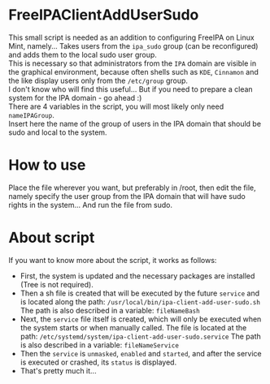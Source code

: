 # FreeIPAClientAddUserSudo
This small script is needed as an addition to configuring FreeIPA on Linux Mint, namely... Takes users from the `ipa_sudo` group (can be reconfigured) and adds them to the local sudo user group. </br>
This is necessary so that administrators from the `IPA` domain are visible in the graphical environment, because often shells such as `KDE`, `Cinnamon` and the like display users only from the `/etc/group` group. </br>
I don't know who will find this useful... But if you need to prepare a clean system for the IPA domain - go ahead :) </br>
There are 4 variables in the script, you will most likely only need `nameIPAGroup`. </br>
Insert here the name of the group of users in the IPA domain that should be sudo and local to the system. </br>

# How to use
Place the file wherever you want, but preferably in /root, then edit the file, namely specify the user group from the IPA domain that will have sudo rights in the system... And run the file from sudo. </br>

# About script
If you want to know more about the script, it works as follows: </br>
- First, the system is updated and the necessary packages are installed (Tree is not required).
- Then a sh file is created that will be executed by the future `service` and is located along the path: `/usr/local/bin/ipa-client-add-user-sudo.sh` The path is also described in a variable: `fileNameBash`
- Next, the `service` file itself is created, which will only be executed when the system starts or when manually called. The file is located at the path: `/etc/systemd/system/ipa-client-add-user-sudo.service` The path is also described in a variable: `fileNameService`
- Then the `service` is `unmasked`, `enabled` and `started`, and after the service is executed or crashed, its `status` is displayed.
- That's pretty much it...
